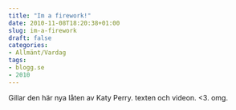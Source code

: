 ```yaml
---
title: "Im a firework!"
date: 2010-11-08T18:20:38+01:00
slug: im-a-firework
draft: false
categories:
- Allmänt/Vardag
tags:
- blogg.se
- 2010
---
```

Gillar den här nya låten av Katy Perry. texten och videon. <3. omg.